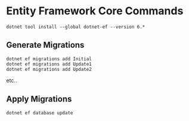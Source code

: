 # Entity Framework Core Commands
```
dotnet tool install --global dotnet-ef --version 6.*
```

## Generate Migrations

```
dotnet ef migrations add Initial
dotnet ef migrations add Update1
dotnet ef migrations add Update2
```

etc..

## Apply Migrations

```
dotnet ef database update
```
